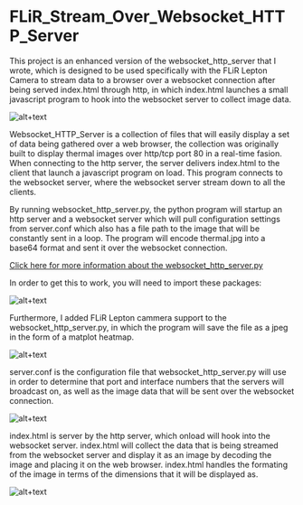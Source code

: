 # FLiR_Stream_Over_Websocket_HTTP_Server

This project is an enhanced version of the websocket_http_server that I wrote, which is designed to be used specifically with the FLiR Lepton Camera to stream data to a browser over a websocket connection after being served index.html through http, in which index.html launches a small javascript program to hook into the websocket server to collect image data.

![alt+text](https://raw.githubusercontent.com/cj667113/FLiR_Stream_Over_Websocket_HTTP_Server/master/Img/Capture.JPG)

Websocket_HTTP_Server is a collection of files that will easily display a set of data being gathered over a web browser, the collection was originally built to display thermal images over http/tcp port 80 in a real-time fasion. When connecting to the http server, the server delivers index.html to the client that launch a javascript program on load. This program connects to the websocket server, where the websocket server stream down to all the clients.

By running websocket_http_server.py, the python program will startup an http server and a websocket server which will pull configuration settings from server.conf which also has a file path to the image that will be constantly sent in a loop. The program will encode thermal.jpg into a base64 format and sent it over the websocket connection.

[Click here for more information about the websocket_http_server.py](https://github.com/cj667113/Websocket_HTTP_Server "cj667113/Websocket_HTTP_Server ")

In order to get this to work, you will need to import these packages:

![alt+text](https://raw.githubusercontent.com/cj667113/FLiR_Stream_Over_Websocket_HTTP_Server/master/Img/packages_needed.jpg)

Furthermore, I added FLiR Lepton cammera support to the websocket_http_server.py, in which the program will save the file as a jpeg in the form of a matplot heatmap.

![alt+text](https://raw.githubusercontent.com/cj667113/FLiR_Stream_Over_Websocket_HTTP_Server/master/Img/FLiR_program_module.jpg)

server.conf is the configuration file that websocket_http_server.py will use in order to determine that port and interface numbers that the servers will broadcast on, as well as the image data that will be sent over the websocket connection.

![alt+text](https://raw.githubusercontent.com/cj667113/FLiR_Stream_Over_Websocket_HTTP_Server/master/Img/server_conf.jpg)

index.html is server by the http server, which onload will hook into the websocket server. index.html will collect the data that is being streamed from the websocket server and display it as an image by decoding the image and placing it on the web browser. index.html handles the formating of the image in terms of the dimensions that it will be displayed as.

![alt+text](https://raw.githubusercontent.com/cj667113/FLiR_Stream_Over_Websocket_HTTP_Server/master/Img/index.jpg)
